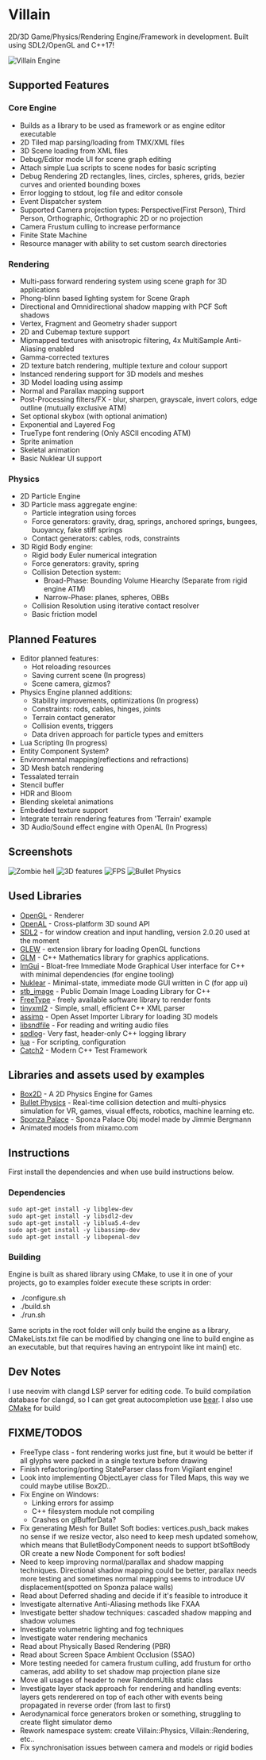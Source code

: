 # Villain
2D/3D Game/Physics/Rendering Engine/Framework in development. Built using SDL2/OpenGL and C++17!

![Villain Engine](res/textures/logo_transparent.png?raw=true)

## Supported Features

### Core Engine
* Builds as a library to be used as framework or as engine editor executable
* 2D Tiled map parsing/loading from TMX/XML files
* 3D Scene loading from XML files
* Debug/Editor mode UI for scene graph editing
* Attach simple Lua scripts to scene nodes for basic scripting
* Debug Rendering 2D rectangles, lines, circles, spheres, grids, bezier curves and oriented bounding boxes
* Error logging to stdout, log file and editor console
* Event Dispatcher system
* Supported Camera projection types: Perspective(First Person), Third Person,  Orthographic, Orthographic 2D or no projection
* Camera Frustum culling to increase performance
* Finite State Machine
* Resource manager with ability to set custom search directories

### Rendering
* Multi-pass forward rendering system using scene graph for 3D applications
* Phong-blinn based lighting system for Scene Graph
* Directional and Omnidirectional shadow mapping with PCF Soft shadows
* Vertex, Fragment and Geometry shader support
* 2D and Cubemap texture support
* Mipmapped textures with anisotropic filtering, 4x MultiSample Anti-Aliasing enabled
* Gamma-corrected textures
* 2D texture batch rendering, multiple texture and colour support
* Instanced rendering support for 3D models and meshes
* 3D Model loading using assimp
* Normal and Parallax mapping support
* Post-Processing filters/FX - blur, sharpen, grayscale, invert colors, edge outline (mutually exclusive ATM)
* Set optional skybox (with optional animation)
* Exponential and Layered Fog
* TrueType font rendering (Only ASCII encoding ATM)
* Sprite animation
* Skeletal animation
* Basic Nuklear UI support

### Physics
* 2D Particle Engine
* 3D Particle mass aggregate engine:
  * Particle integration using forces
  * Force generators: gravity, drag, springs, anchored springs, bungees, buoyancy, fake stiff springs
  * Contact generators: cables, rods, constraints
* 3D Rigid Body engine:
  * Rigid body Euler numerical integration
  * Force generators: gravity, spring
  * Collision Detection system:
      * Broad-Phase: Bounding Volume Hiearchy (Separate from rigid engine ATM)
      * Narrow-Phase: planes, spheres, OBBs
  * Collision Resolution using iterative contact resolver
  * Basic friction model

## Planned Features

* Editor planned features:
    * Hot reloading resources
    * Saving current scene (In progress)
    * Scene camera, gizmos?
* Physics Engine planned additions:
    * Stability improvements, optimizations (In progress)
    * Constraints: rods, cables, hinges, joints
    * Terrain contact generator
    * Collision events, triggers
    * Data driven approach for particle types and emitters
* Lua Scripting (In progress)
* Entity Component System?
* Environmental mapping(reflections and refractions)
* 3D Mesh batch rendering
* Tessalated terrain
* Stencil buffer
* HDR and Bloom
* Blending skeletal animations
* Embedded texture support
* Integrate terrain rendering features from 'Terrain' example
* 3D Audio/Sound effect engine with OpenAL (In Progress)

## Screenshots

![Zombie hell](screenshots/Zombies.png?raw=true "Villain Engine Demo: 2D Bullet Hell game")
![3D features](screenshots/SponzaDemo.png?raw=true "Villain Engine Demo: 3D demo with models/lighting/shadow/normal mapping etc.")
![FPS](screenshots/FPS.png?raw=true "Villain Engine Demo: Wolfenstein/Doom clone")
![Bullet Physics](screenshots/Bullet.png?raw=true "Villain Engine Demo: Bullet Physics integration")

## Used Libraries

 * [OpenGL](https://www.opengl.org) - Renderer
 * [OpenAL](https://www.openal.org/) - Cross-platform 3D sound API
 * [SDL2](https://www.libsdl.org/) - for window creation and input handling, version 2.0.20 used at the moment
 * [GLEW](https://glew.sourceforge.net/) - extension library for loading OpenGL functions
 * [GLM](https://glm.g-truc.net/0.9.8/index.html) - C++ Mathematics library for graphics applications.
 * [ImGui](https://github.com/ocornut/imgui) - Bloat-free Immediate Mode Graphical User interface for C++ with minimal dependencies (for engine tooling)
 * [Nuklear](https://github.com/Immediate-Mode-UI/Nuklear) - Minimal-state, immediate mode GUI written in C (for app ui)
 * [stb_image](https://github.com/nothings/stb) - Public Domain Image Loading Library for C++
 * [FreeType](https://freetype.org/index.html) - freely available software library to render fonts
 * [tinyxml2](https://github.com/leethomason/tinyxml2) - Simple, small, efficient C++ XML parser
 * [assimp](https://github.com/assimp/assimp) - Open Asset Importer Library for loading 3D models
 * [libsndfile](http://www.mega-nerd.com/libsndfile/) - For reading and writing audio files
 * [spdlog](https://github.com/gabime/spdlog)- Very fast, header-only C++ logging library
 * [lua](https://www.lua.org/) - For scripting, configuration
 * [Catch2](https://github.com/catchorg/Catch2) - Modern C++ Test Framework


## Libraries and assets used by examples
 * [Box2D](https://box2d.org/) - A 2D Physics Engine for Games
 * [Bullet Physics](https://bulletphysics.org/) - Real-time collision detection and multi-physics simulation for VR, games, visual effects, robotics, machine learning etc.
 * [Sponza Palace](https://github.com/jimmiebergmann/Sponza) - Sponza Palace Obj model made by Jimmie Bergmann
 * Animated models from mixamo.com


## Instructions

First install the dependencies and when use build instructions below.

### Dependencies
    sudo apt-get install -y libglew-dev
    sudo apt-get install -y libsdl2-dev
    sudo apt-get install -y liblua5.4-dev
    sudo apt-get install -y libassimp-dev
    sudo apt-get install -y libopenal-dev

### Building

Engine is built as shared library using CMake, to use it in one of your projects,
go to examples folder execute these scripts in order:
 * ./configure.sh
 * ./build.sh
 * ./run.sh

 Same scripts in the root folder will only build the engine as a library, CMakeLists.txt file can be modified by changing
 one line to build engine as an executable, but that requires having an entrypoint like int main() etc.

## Dev Notes

I use neovim with clangd LSP server for editing code. To build compilation database for clangd, so I can get great autocompletion
use [bear](https://github.com/rizsotto/Bear). I also use [CMake](https://cmake.org/) for build

## FIXME/TODOS

 * FreeType class - font rendering works just fine, but it would be better if all glyphs were packed
     in a single texture before drawing
 * Finish refactoring/porting StateParser class from Vigilant engine!
 * Look into implementing ObjectLayer class for Tiled Maps, this way we could maybe utilise Box2D..
 * Fix Engine on Windows:
   - Linking errors for assimp
   - C++ filesystem module not compiling
   - Crashes on glBufferData?
 * Fix generating Mesh for Bullet Soft bodies: vertices.push_back makes no sense if we resize vector, also need to keep mesh updated somehow, which means
    that BulletBodyComponent needs to support btSoftBody OR create a new Node Component for soft bodies!
 * Need to keep improving normal/parallax and shadow mapping techniques. Directional shadow mapping could be better, parallax needs more testing and
   sometimes normal mapping seems to introduce UV displacement(spotted on Sponza palace walls)
 * Read about Deferred shading and decide if it's feasible to introduce it
 * Investigate alternative Anti-Aliasing methods like FXAA
 * Investigate better shadow techniques: cascaded shadow mapping and shadow volumes
 * Investigate volumetric lighting and fog techniques
 * Investigate water rendering mechanics
 * Read about Physically Based Rendering (PBR)
 * Read about Screen Space Ambient Occlusion (SSAO)
 * More testing needed for camera frustum culling, add frustum for ortho cameras, add ability to set shadow map projection plane size
 * Move all usages of <random> header to new RandomUtils static class
 * Investigate layer stack approach for rendering and handling events: layers gets renderered on top of each other with events being propagated in reverse order (from last to first)
  * Aerodynamical force generators broken or something, struggling to create flight simulator demo
  * Rework namespace system: create Villain::Physics, Villain::Rendering, etc..
  * Fix synchronisation issues between camera and models or rigid bodies
